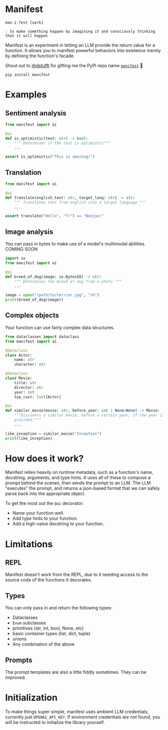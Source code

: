 # Manifest

```
man·i·fest [verb]

: to make something happen by imagining it and consciously thinking that it will happen
```

Manifest is an experiment in letting an LLM provide the return value for a
function. It allows you to manifest powerful behaviors into existence merely by
defining the function's facade.

Shout out to [@dstufft](https://github.com/dstufft) for gifting me the PyPI repo
name [`manifest`](https://pypi.org/project/manifest/) 🙏

```
pip install manifest
```

# Examples

## Sentiment analysis

```python
from manifest import ai

@ai
def is_optimistic(text: str) -> bool:
    """ Determines if the text is optimistic"""
    ...

assert is_optimistic("This is amazing!")
```

## Translation

```python
from manifest import ai

@ai
def translate(english_text: str, target_lang: str) -> str:
    """ Translates text from english into a target language """
    ...

assert translate("Hello", "fr") == "Bonjour"
```

## Image analysis

You can pass in bytes to make use of a model's multimodal abilities. COMING SOON

```python
import io
from manifest import ai

@ai
def breed_of_dog(image: io.BytesIO) -> str:
    """ Determines the breed of dog from a photo """
    ...

image = open("/path/to/terrier.jpg", "rb")
print(breed_of_dog(image))
```

## Complex objects

Your function can use fairly complex data structures.

```python
from dataclasses import dataclass
from manifest import ai

@dataclass
class Actor:
    name: str
    character: str

@dataclass
class Movie:
    title: str
    director: str
    year: int
    top_cast: list[Actor]

@ai
def similar_movie(movie: str, before_year: int | None=None) -> Movie:
    """Discovers a similar movie, before a certain year, if the year is
    provided."""
    ...

like_inception = similar_movie("Inception")
print(like_inception)

```

# How does it work?

Manifest relies heavily on runtime metadata, such as a function's name,
docstring, arguments, and type hints. It uses all of these to compose a prompt
behind the scenes, then sends the prompt to an LLM. The LLM "executes" the
prompt, and returns a json-based format that we can safely parse back into the
appropriate object.

To get the most out the `@ai` decorator:

- Name your function well.
- Add type hints to your function.
- Add a high-value docstring to your function.

# Limitations

## REPL

Manifest doesn't work from the REPL, due to it needing access to the source code
of the functions it decorates.

## Types

You can only pass in and return the following types:

- Dataclasses
- `Enum` subclasses
- primitives (str, int, bool, None, etc)
- basic container types (list, dict, tuple)
- unions
- Any combination of the above

## Prompts

The prompt templates are also a little fiddly sometimes. They can be improved.

# Initialization

To make things super simple, manifest uses ambient LLM credentials, currently
just `OPENAI_API_KEY`. If environment credentials are not found, you will be
instructed to initialize the library yourself.
